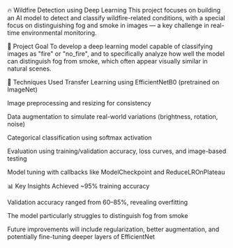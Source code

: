 🔥 Wildfire Detection using Deep Learning
This project focuses on building an AI model to detect and classify wildfire-related conditions, with a special focus on distinguishing fog and smoke in images — a key challenge in real-time environmental monitoring.

🎯 Project Goal
To develop a deep learning model capable of classifying images as "fire" or "no_fire", and to specifically analyze how well the model can distinguish fog from smoke, which often appear visually similar in natural scenes.

🧠 Techniques Used
Transfer Learning using EfficientNetB0 (pretrained on ImageNet)

Image preprocessing and resizing for consistency

Data augmentation to simulate real-world variations (brightness, rotation, noise)

Categorical classification using softmax activation

Evaluation using training/validation accuracy, loss curves, and image-based testing

Model tuning with callbacks like ModelCheckpoint and ReduceLROnPlateau

📊 Key Insights
Achieved ~95% training accuracy

Validation accuracy ranged from 60–85%, revealing overfitting

The model particularly struggles to distinguish fog from smoke

Future improvements will include regularization, better augmentation, and potentially fine-tuning deeper layers of EfficientNet


